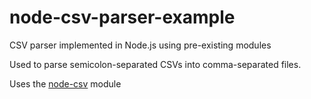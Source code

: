 # node-csv-parser-example
CSV parser implemented in Node.js using pre-existing modules

Used to parse semicolon-separated CSVs into comma-separated files.

Uses the [node-csv](https://github.com/wdavidw/node-csv) module
